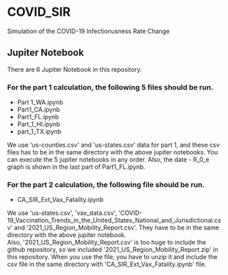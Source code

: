 # COVID_SIR
Simulation of the COVID-19 Infectionusness Rate Change

## Jupiter Notebook
There are 6 Jupiter Notebook in this repository. 
### For the part 1 calculation, the following 5 files should be run.

- Part 1_WA.ipynb
- Part1_CA.ipynb
- Part1_FL.ipynb
- Part_1_HI.ipynb
- part_1_TX.ipynb

We use 'us-counties.csv' and 'us-states.csv' data for part 1, and these csv files has to be in the same directory with the above jupiter notebooks. You can execute the 5 jupiter notebooks in any order.
Also, the date - R_0_e graph is shown in the last part of Part1_FL.ipynb.


### For the part 2 calculation, the following file should be run.
- CA_SIR_Ext_Vax_Fatality.ipynb

We use 'us-states.csv', 'vax_data.csv', 'COVID-19_Vaccination_Trends_in_the_United_States_National_and_Jurisdictional.csv' and '2021_US_Region_Mobility_Report.csv'. They have to be in the same directory with the above jupiter notebook.<br>
Also, '2021_US_Region_Mobility_Report.csv' is too huge to include the github repository, so we included '2021_US_Region_Mobility_Report.zip' in this repository. When you use the file, you have to unzip it and include the csv file in the same directory with 'CA_SIR_Ext_Vax_Fatality.ipynb' file.
